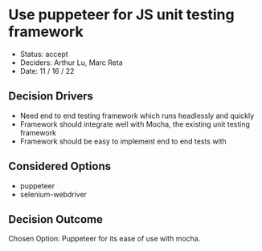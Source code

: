 # Use puppeteer for JS unit testing framework

- Status: accept
- Deciders: Arthur Lu, Marc Reta
- Date: 11 / 16 / 22

## Decision Drivers

- Need end to end testing framework which runs headlessly and quickly
- Framework should integrate well with Mocha, the existing unit testing framework
- Framework should be easy to implement end to end tests with

## Considered Options
- puppeteer
- selenium-webdriver

## Decision Outcome

Chosen Option: Puppeteer for its ease of use with mocha. 